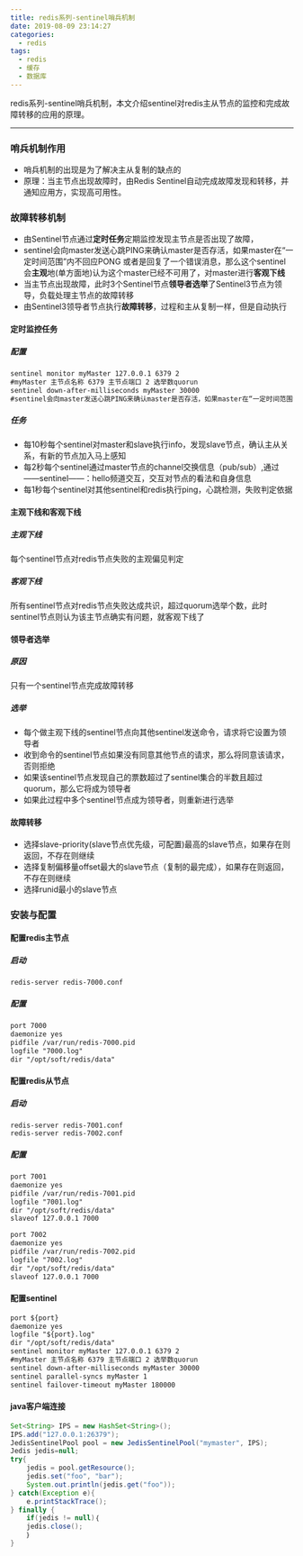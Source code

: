 ```yaml
---
title: redis系列-sentinel哨兵机制
date: 2019-08-09 23:14:27
categories:
  - redis
tags:
  - redis
  - 缓存
  - 数据库
---
```


redis系列-sentinel哨兵机制，本文介绍sentinel对redis主从节点的监控和完成故障转移的应用的原理。
<!-- more -->


------------
### 哨兵机制作用
- 哨兵机制的出现是为了解决主从复制的缺点的
- 原理：当主节点出现故障时，由Redis Sentinel自动完成故障发现和转移，并通知应用方，实现高可用性。

### 故障转移机制
- 由Sentinel节点通过**定时任务**定期监控发现主节点是否出现了故障，
- sentinel会向master发送心跳PING来确认master是否存活，如果master在“一定时间范围”内不回应PONG 或者是回复了一个错误消息，那么这个sentinel会**主观**地(单方面地)认为这个master已经不可用了，对master进行**客观下线**
- 当主节点出现故障，此时3个Sentinel节点**领导者选举**了Sentinel3节点为领导，负载处理主节点的故障转移
- 由Sentinel3领导者节点执行**故障转移**，过程和主从复制一样，但是自动执行

#### 定时监控任务
##### 配置
```xml
sentinel monitor myMaster 127.0.0.1 6379 2
#myMaster 主节点名称 6379 主节点端口 2 选举数quorun
sentinel down-after-milliseconds myMaster 30000
#sentinel会向master发送心跳PING来确认master是否存活，如果master在“一定时间范围”内不回应PONG 或者是回复了一个错误消息，那么这个sentinel会主观地(单方面地)认为这个master已经不可用了,这个down-after-milliseconds就是用来指定这个“一定时间范围”的，单位是毫秒。
```
##### 任务

- 每10秒每个sentinel对master和slave执行info，发现slave节点，确认主从关系，有新的节点加入马上感知
- 每2秒每个sentinel通过master节点的channel交换信息（pub/sub）,通过——sentinel——：hello频道交互，交互对节点的看法和自身信息
- 每1秒每个sentinel对其他sentinel和redis执行ping，心跳检测，失败判定依据

#### 主观下线和客观下线
##### 主观下线
每个sentinel节点对redis节点失败的主观偏见判定
##### 客观下线
所有sentinel节点对redis节点失败达成共识，超过quorum选举个数，此时sentinel节点则认为该主节点确实有问题，就客观下线了

#### 领导者选举
##### 原因
只有一个sentinel节点完成故障转移
##### 选举
- 每个做主观下线的sentinel节点向其他sentinel发送命令，请求将它设置为领导者
- 收到命令的sentinel节点如果没有同意其他节点的请求，那么将同意该请求，否则拒绝
- 如果该sentinel节点发现自己的票数超过了sentinel集合的半数且超过quorum，那么它将成为领导者
- 如果此过程中多个sentinel节点成为领导者，则重新进行选举

#### 故障转移
- 选择slave-priority(slave节点优先级，可配置)最高的slave节点，如果存在则返回，不存在则继续
- 选择复制偏移量offset最大的slave节点（复制的最完成），如果存在则返回，不存在则继续
- 选择runid最小的slave节点

### 安装与配置
#### 配置redis主节点
##### 启动
```shell
redis-server redis-7000.conf
```
##### 配置
```xml
port 7000
daemonize yes
pidfile /var/run/redis-7000.pid
logfile "7000.log"
dir "/opt/soft/redis/data"
```
#### 配置redis从节点
##### 启动
```shell
redis-server redis-7001.conf
redis-server redis-7002.conf
```
##### 配置
```xml
port 7001
daemonize yes
pidfile /var/run/redis-7001.pid
logfile "7001.log"
dir "/opt/soft/redis/data"
slaveof 127.0.0.1 7000
```
```xml
port 7002
daemonize yes
pidfile /var/run/redis-7002.pid
logfile "7002.log"
dir "/opt/soft/redis/data"
slaveof 127.0.0.1 7000
```
#### 配置sentinel
```xml
port ${port}
daemonize yes
logfile "${port}.log"
dir "/opt/soft/redis/data"
sentinel monitor myMaster 127.0.0.1 6379 2
#myMaster 主节点名称 6379 主节点端口 2 选举数quorun
sentinel down-after-milliseconds myMaster 30000
sentinel parallel-syncs myMaster 1
sentinel failover-timeout myMaster 180000
```
#### java客户端连接
```java
Set<String> IPS = new HashSet<String>();
IPS.add("127.0.0.1:26379");
JedisSentinelPool pool = new JedisSentinelPool("mymaster", IPS);
Jedis jedis=null;
try{
	jedis = pool.getResource();
	jedis.set("foo", "bar");
	System.out.println(jedis.get("foo"));
} catch(Exception e){
	e.printStackTrace();
} finally {
	if(jedis != null)｛
	jedis.close();
	｝
}
```
